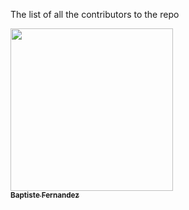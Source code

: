 The list of all the contributors to the repo


 <td align="center">
    <a href="https://github.com/neeraj500">
        <img style="height:auto;" alt="" src="https://avatars.githubusercontent.com/u/83458751?v=4" width="260" height="260" class="avatar avatar-user width-full border color-bg-default">
        <br />
        <sub><b>Baptiste Fernandez
    </a>
</td>
